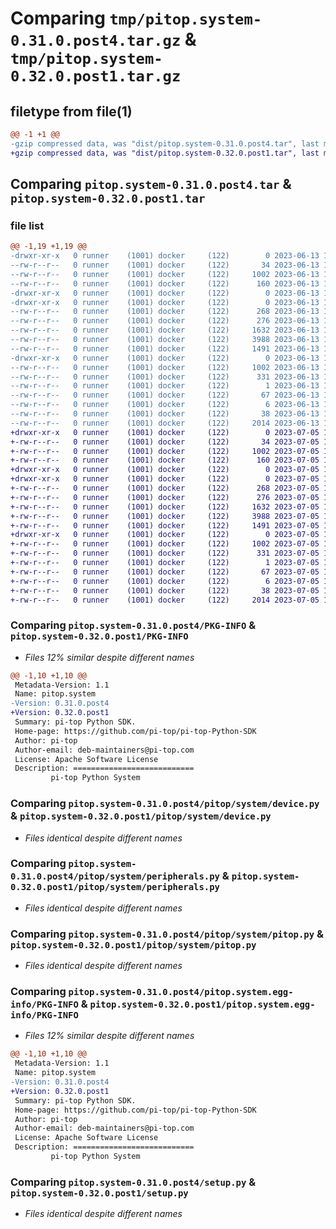 # Comparing `tmp/pitop.system-0.31.0.post4.tar.gz` & `tmp/pitop.system-0.32.0.post1.tar.gz`

## filetype from file(1)

```diff
@@ -1 +1 @@
-gzip compressed data, was "dist/pitop.system-0.31.0.post4.tar", last modified: Tue Jun 13 18:30:09 2023, max compression
+gzip compressed data, was "dist/pitop.system-0.32.0.post1.tar", last modified: Wed Jul  5 13:37:09 2023, max compression
```

## Comparing `pitop.system-0.31.0.post4.tar` & `pitop.system-0.32.0.post1.tar`

### file list

```diff
@@ -1,19 +1,19 @@
-drwxr-xr-x   0 runner    (1001) docker     (122)        0 2023-06-13 18:30:09.000000 pitop.system-0.31.0.post4/
--rw-r--r--   0 runner    (1001) docker     (122)       34 2023-06-13 18:29:45.000000 pitop.system-0.31.0.post4/MANIFEST.in
--rw-r--r--   0 runner    (1001) docker     (122)     1002 2023-06-13 18:30:09.000000 pitop.system-0.31.0.post4/PKG-INFO
--rw-r--r--   0 runner    (1001) docker     (122)      160 2023-06-13 18:29:45.000000 pitop.system-0.31.0.post4/README.rst
-drwxr-xr-x   0 runner    (1001) docker     (122)        0 2023-06-13 18:30:09.000000 pitop.system-0.31.0.post4/pitop/
-drwxr-xr-x   0 runner    (1001) docker     (122)        0 2023-06-13 18:30:09.000000 pitop.system-0.31.0.post4/pitop/system/
--rw-r--r--   0 runner    (1001) docker     (122)      268 2023-06-13 18:29:45.000000 pitop.system-0.31.0.post4/pitop/system/__init__.py
--rw-r--r--   0 runner    (1001) docker     (122)      276 2023-06-13 18:29:45.000000 pitop.system-0.31.0.post4/pitop/system/daemon.py
--rw-r--r--   0 runner    (1001) docker     (122)     1632 2023-06-13 18:29:45.000000 pitop.system-0.31.0.post4/pitop/system/device.py
--rw-r--r--   0 runner    (1001) docker     (122)     3988 2023-06-13 18:29:45.000000 pitop.system-0.31.0.post4/pitop/system/peripherals.py
--rw-r--r--   0 runner    (1001) docker     (122)     1491 2023-06-13 18:29:45.000000 pitop.system-0.31.0.post4/pitop/system/pitop.py
-drwxr-xr-x   0 runner    (1001) docker     (122)        0 2023-06-13 18:30:09.000000 pitop.system-0.31.0.post4/pitop.system.egg-info/
--rw-r--r--   0 runner    (1001) docker     (122)     1002 2023-06-13 18:30:09.000000 pitop.system-0.31.0.post4/pitop.system.egg-info/PKG-INFO
--rw-r--r--   0 runner    (1001) docker     (122)      331 2023-06-13 18:30:09.000000 pitop.system-0.31.0.post4/pitop.system.egg-info/SOURCES.txt
--rw-r--r--   0 runner    (1001) docker     (122)        1 2023-06-13 18:30:09.000000 pitop.system-0.31.0.post4/pitop.system.egg-info/dependency_links.txt
--rw-r--r--   0 runner    (1001) docker     (122)       67 2023-06-13 18:30:09.000000 pitop.system-0.31.0.post4/pitop.system.egg-info/requires.txt
--rw-r--r--   0 runner    (1001) docker     (122)        6 2023-06-13 18:30:09.000000 pitop.system-0.31.0.post4/pitop.system.egg-info/top_level.txt
--rw-r--r--   0 runner    (1001) docker     (122)       38 2023-06-13 18:30:09.000000 pitop.system-0.31.0.post4/setup.cfg
--rw-r--r--   0 runner    (1001) docker     (122)     2014 2023-06-13 18:29:45.000000 pitop.system-0.31.0.post4/setup.py
+drwxr-xr-x   0 runner    (1001) docker     (122)        0 2023-07-05 13:37:09.000000 pitop.system-0.32.0.post1/
+-rw-r--r--   0 runner    (1001) docker     (122)       34 2023-07-05 13:36:52.000000 pitop.system-0.32.0.post1/MANIFEST.in
+-rw-r--r--   0 runner    (1001) docker     (122)     1002 2023-07-05 13:37:09.000000 pitop.system-0.32.0.post1/PKG-INFO
+-rw-r--r--   0 runner    (1001) docker     (122)      160 2023-07-05 13:36:52.000000 pitop.system-0.32.0.post1/README.rst
+drwxr-xr-x   0 runner    (1001) docker     (122)        0 2023-07-05 13:37:09.000000 pitop.system-0.32.0.post1/pitop/
+drwxr-xr-x   0 runner    (1001) docker     (122)        0 2023-07-05 13:37:09.000000 pitop.system-0.32.0.post1/pitop/system/
+-rw-r--r--   0 runner    (1001) docker     (122)      268 2023-07-05 13:36:52.000000 pitop.system-0.32.0.post1/pitop/system/__init__.py
+-rw-r--r--   0 runner    (1001) docker     (122)      276 2023-07-05 13:36:52.000000 pitop.system-0.32.0.post1/pitop/system/daemon.py
+-rw-r--r--   0 runner    (1001) docker     (122)     1632 2023-07-05 13:36:52.000000 pitop.system-0.32.0.post1/pitop/system/device.py
+-rw-r--r--   0 runner    (1001) docker     (122)     3988 2023-07-05 13:36:52.000000 pitop.system-0.32.0.post1/pitop/system/peripherals.py
+-rw-r--r--   0 runner    (1001) docker     (122)     1491 2023-07-05 13:36:52.000000 pitop.system-0.32.0.post1/pitop/system/pitop.py
+drwxr-xr-x   0 runner    (1001) docker     (122)        0 2023-07-05 13:37:09.000000 pitop.system-0.32.0.post1/pitop.system.egg-info/
+-rw-r--r--   0 runner    (1001) docker     (122)     1002 2023-07-05 13:37:09.000000 pitop.system-0.32.0.post1/pitop.system.egg-info/PKG-INFO
+-rw-r--r--   0 runner    (1001) docker     (122)      331 2023-07-05 13:37:09.000000 pitop.system-0.32.0.post1/pitop.system.egg-info/SOURCES.txt
+-rw-r--r--   0 runner    (1001) docker     (122)        1 2023-07-05 13:37:09.000000 pitop.system-0.32.0.post1/pitop.system.egg-info/dependency_links.txt
+-rw-r--r--   0 runner    (1001) docker     (122)       67 2023-07-05 13:37:09.000000 pitop.system-0.32.0.post1/pitop.system.egg-info/requires.txt
+-rw-r--r--   0 runner    (1001) docker     (122)        6 2023-07-05 13:37:09.000000 pitop.system-0.32.0.post1/pitop.system.egg-info/top_level.txt
+-rw-r--r--   0 runner    (1001) docker     (122)       38 2023-07-05 13:37:09.000000 pitop.system-0.32.0.post1/setup.cfg
+-rw-r--r--   0 runner    (1001) docker     (122)     2014 2023-07-05 13:36:52.000000 pitop.system-0.32.0.post1/setup.py
```

### Comparing `pitop.system-0.31.0.post4/PKG-INFO` & `pitop.system-0.32.0.post1/PKG-INFO`

 * *Files 12% similar despite different names*

```diff
@@ -1,10 +1,10 @@
 Metadata-Version: 1.1
 Name: pitop.system
-Version: 0.31.0.post4
+Version: 0.32.0.post1
 Summary: pi-top Python SDK.
 Home-page: https://github.com/pi-top/pi-top-Python-SDK
 Author: pi-top
 Author-email: deb-maintainers@pi-top.com
 License: Apache Software License
 Description: ===========================
         pi-top Python System
```

### Comparing `pitop.system-0.31.0.post4/pitop/system/device.py` & `pitop.system-0.32.0.post1/pitop/system/device.py`

 * *Files identical despite different names*

### Comparing `pitop.system-0.31.0.post4/pitop/system/peripherals.py` & `pitop.system-0.32.0.post1/pitop/system/peripherals.py`

 * *Files identical despite different names*

### Comparing `pitop.system-0.31.0.post4/pitop/system/pitop.py` & `pitop.system-0.32.0.post1/pitop/system/pitop.py`

 * *Files identical despite different names*

### Comparing `pitop.system-0.31.0.post4/pitop.system.egg-info/PKG-INFO` & `pitop.system-0.32.0.post1/pitop.system.egg-info/PKG-INFO`

 * *Files 12% similar despite different names*

```diff
@@ -1,10 +1,10 @@
 Metadata-Version: 1.1
 Name: pitop.system
-Version: 0.31.0.post4
+Version: 0.32.0.post1
 Summary: pi-top Python SDK.
 Home-page: https://github.com/pi-top/pi-top-Python-SDK
 Author: pi-top
 Author-email: deb-maintainers@pi-top.com
 License: Apache Software License
 Description: ===========================
         pi-top Python System
```

### Comparing `pitop.system-0.31.0.post4/setup.py` & `pitop.system-0.32.0.post1/setup.py`

 * *Files identical despite different names*

